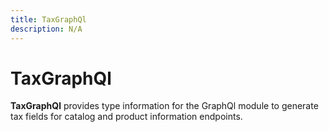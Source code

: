 ```yaml
---
title: TaxGraphQl
description: N/A
---
```


# TaxGraphQl

**TaxGraphQl** provides type information for the GraphQl module
to generate tax fields for catalog and product information endpoints.
